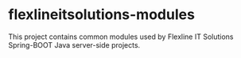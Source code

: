 # flexlineitsolutions-modules

This project contains common modules used by Flexline IT Solutions Spring-BOOT Java server-side projects.
